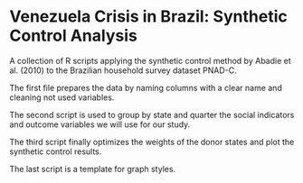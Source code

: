 # Venezuela Crisis in Brazil: Synthetic Control Analysis

A collection of R scripts applying the synthetic control method by Abadie et al. (2010) to the Brazilian household survey dataset PNAD-C.

The first file prepares the data by naming columns with a clear name and cleaning not used variables.

The second script is used to group by state and quarter the social indicators and outcome variables we will use for our study.

The third script finally optimizes the weights of the donor states and plot the synthetic control results.

The last script is a template for graph styles.

